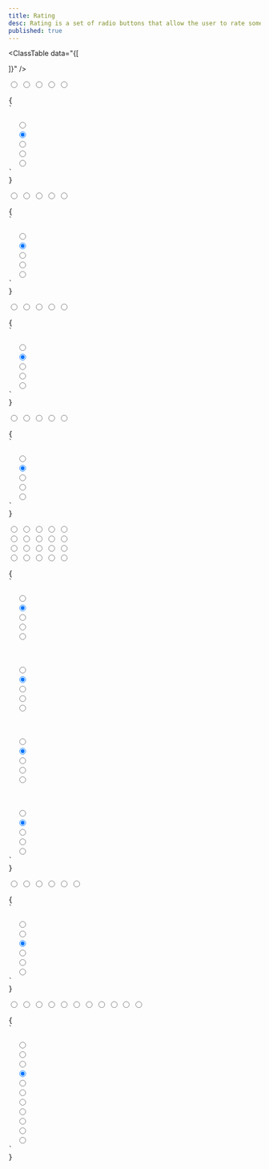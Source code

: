 ```yaml
---
title: Rating
desc: Rating is a set of radio buttons that allow the user to rate something.
published: true
---
```


<script>
  import Component from "@components/Component.svelte"
  import ClassTable from "@components/ClassTable.svelte"
</script>

<ClassTable
data="{[

]}"
/>

<Component title="Rating">
<div class="rating">
  <input type="radio" name="rating-1" class="mask mask-star">
  <input type="radio" name="rating-1" checked="checked" class="mask mask-star">
  <input type="radio" name="rating-1" class="mask mask-star">
  <input type="radio" name="rating-1" class="mask mask-star">
  <input type="radio" name="rating-1" class="mask mask-star">
</div>
<pre slot="html">{
`<div class="rating">
  <input type="radio" name="rating-1" class="mask mask-star">
  <input type="radio" name="rating-1" checked="checked" class="mask mask-star">
  <input type="radio" name="rating-1" class="mask mask-star">
  <input type="radio" name="rating-1" class="mask mask-star">
  <input type="radio" name="rating-1" class="mask mask-star">
</div>`
}</pre>
</Component>

<Component title="mask-star-2 with warning color">
<div class="rating">
  <input type="radio" name="rating-2" class="mask mask-star-2 bg-warning">
  <input type="radio" name="rating-2" checked="checked" class="mask mask-star-2 bg-warning">
  <input type="radio" name="rating-2" class="mask mask-star-2 bg-warning">
  <input type="radio" name="rating-2" class="mask mask-star-2 bg-warning">
  <input type="radio" name="rating-2" class="mask mask-star-2 bg-warning">
</div>
<pre slot="html">{
`<div class="rating">
  <input type="radio" name="rating-2" class="mask mask-star-2 bg-warning">
  <input type="radio" name="rating-2" checked="checked" class="mask mask-star-2 bg-warning">
  <input type="radio" name="rating-2" class="mask mask-star-2 bg-warning">
  <input type="radio" name="rating-2" class="mask mask-star-2 bg-warning">
  <input type="radio" name="rating-2" class="mask mask-star-2 bg-warning">
</div>`
}</pre>
</Component>

<Component title="mask-heart with multiple colors">
<div class="gap-1 rating">
  <input type="radio" name="rating-3" class="mask mask-heart bg-red-400">
  <input type="radio" name="rating-3" checked="checked" class="mask mask-heart bg-orange-400">
  <input type="radio" name="rating-3" class="mask mask-heart bg-yellow-400">
  <input type="radio" name="rating-3" class="mask mask-heart bg-lime-400">
  <input type="radio" name="rating-3" class="mask mask-heart bg-green-400">
</div>
<pre slot="html">{
`<div class="gap-1 rating">
  <input type="radio" name="rating-3" class="mask mask-heart bg-red-400">
  <input type="radio" name="rating-3" checked="checked" class="mask mask-heart bg-orange-400">
  <input type="radio" name="rating-3" class="mask mask-heart bg-yellow-400">
  <input type="radio" name="rating-3" class="mask mask-heart bg-lime-400">
  <input type="radio" name="rating-3" class="mask mask-heart bg-green-400">
</div>`
}</pre>
</Component>

<Component title="mask-star-2 with green-500 color">
<div class="rating">
  <input type="radio" name="rating-4" class="bg-green-500 mask mask-star-2">
  <input type="radio" name="rating-4" checked="checked" class="bg-green-500 mask mask-star-2">
  <input type="radio" name="rating-4" class="bg-green-500 mask mask-star-2">
  <input type="radio" name="rating-4" class="bg-green-500 mask mask-star-2">
  <input type="radio" name="rating-4" class="bg-green-500 mask mask-star-2">
</div>
<pre slot="html">{
`<div class="rating">
  <input type="radio" name="rating-4" class="bg-green-500 mask mask-star-2">
  <input type="radio" name="rating-4" checked="checked" class="bg-green-500 mask mask-star-2">
  <input type="radio" name="rating-4" class="bg-green-500 mask mask-star-2">
  <input type="radio" name="rating-4" class="bg-green-500 mask mask-star-2">
  <input type="radio" name="rating-4" class="bg-green-500 mask mask-star-2">
</div>`
}</pre>
</Component>

<Component title="Sizes">
<div class="flex flex-col gap-2 items-center">
  <div class="rating rating-xs">
    <input type="radio" name="rating-5" class="mask mask-star-2 bg-warning">
    <input type="radio" name="rating-5" checked="checked" class="mask mask-star-2 bg-warning">
    <input type="radio" name="rating-5" class="mask mask-star-2 bg-warning">
    <input type="radio" name="rating-5" class="mask mask-star-2 bg-warning">
    <input type="radio" name="rating-5" class="mask mask-star-2 bg-warning">
  </div>
  <div class="rating rating-sm">
    <input type="radio" name="rating-6" class="mask mask-star-2 bg-warning">
    <input type="radio" name="rating-6" checked="checked" class="mask mask-star-2 bg-warning">
    <input type="radio" name="rating-6" class="mask mask-star-2 bg-warning">
    <input type="radio" name="rating-6" class="mask mask-star-2 bg-warning">
    <input type="radio" name="rating-6" class="mask mask-star-2 bg-warning">
  </div>
  <div class="rating rating-md">
    <input type="radio" name="rating-7" class="mask mask-star-2 bg-warning">
    <input type="radio" name="rating-7" checked="checked" class="mask mask-star-2 bg-warning">
    <input type="radio" name="rating-7" class="mask mask-star-2 bg-warning">
    <input type="radio" name="rating-7" class="mask mask-star-2 bg-warning">
    <input type="radio" name="rating-7" class="mask mask-star-2 bg-warning">
  </div>
  <div class="rating rating-lg">
    <input type="radio" name="rating-8" class="mask mask-star-2 bg-warning">
    <input type="radio" name="rating-8" checked="checked" class="mask mask-star-2 bg-warning">
    <input type="radio" name="rating-8" class="mask mask-star-2 bg-warning">
    <input type="radio" name="rating-8" class="mask mask-star-2 bg-warning">
    <input type="radio" name="rating-8" class="mask mask-star-2 bg-warning">
  </div>
</div>
<pre slot="html">{
`<!-- xs -->
<div class="rating rating-xs">
  <input type="radio" name="rating-5" class="mask mask-star-2 bg-warning">
  <input type="radio" name="rating-5" checked="checked" class="mask mask-star-2 bg-warning">
  <input type="radio" name="rating-5" class="mask mask-star-2 bg-warning">
  <input type="radio" name="rating-5" class="mask mask-star-2 bg-warning">
  <input type="radio" name="rating-5" class="mask mask-star-2 bg-warning">
</div>
<!-- sm -->
<div class="rating rating-sm">
  <input type="radio" name="rating-6" class="mask mask-star-2 bg-warning">
  <input type="radio" name="rating-6" checked="checked" class="mask mask-star-2 bg-warning">
  <input type="radio" name="rating-6" class="mask mask-star-2 bg-warning">
  <input type="radio" name="rating-6" class="mask mask-star-2 bg-warning">
  <input type="radio" name="rating-6" class="mask mask-star-2 bg-warning">
</div>
<!-- md -->
<div class="rating rating-md">
  <input type="radio" name="rating-7" class="mask mask-star-2 bg-warning">
  <input type="radio" name="rating-7" checked="checked" class="mask mask-star-2 bg-warning">
  <input type="radio" name="rating-7" class="mask mask-star-2 bg-warning">
  <input type="radio" name="rating-7" class="mask mask-star-2 bg-warning">
  <input type="radio" name="rating-7" class="mask mask-star-2 bg-warning">
</div>
<!-- lg -->
<div class="rating rating-lg">
  <input type="radio" name="rating-8" class="mask mask-star-2 bg-warning">
  <input type="radio" name="rating-8" checked="checked" class="mask mask-star-2 bg-warning">
  <input type="radio" name="rating-8" class="mask mask-star-2 bg-warning">
  <input type="radio" name="rating-8" class="mask mask-star-2 bg-warning">
  <input type="radio" name="rating-8" class="mask mask-star-2 bg-warning">
</div>`
}</pre>
</Component>

<Component title="with `rating-hidden`" desc="`rating-hidden` is a hidden radio at the start to allow uses remove their rating.">
<div class="rating rating-lg">
  <input type="radio" name="rating-9" class="rating-hidden">
  <input type="radio" name="rating-9" class="mask mask-star-2">
  <input type="radio" name="rating-9" checked="checked" class="mask mask-star-2">
  <input type="radio" name="rating-9" class="mask mask-star-2">
  <input type="radio" name="rating-9" class="mask mask-star-2">
  <input type="radio" name="rating-9" class="mask mask-star-2">
</div>
<pre slot="html">{
`<div class="rating rating-lg">
  <input type="radio" name="rating-9" class="rating-hidden">
  <input type="radio" name="rating-9" class="mask mask-star-2">
  <input type="radio" name="rating-9" checked="checked" class="mask mask-star-2">
  <input type="radio" name="rating-9" class="mask mask-star-2">
  <input type="radio" name="rating-9" class="mask mask-star-2">
  <input type="radio" name="rating-9" class="mask mask-star-2">
</div>`
}</pre>
</Component>

<Component title="half stars">
<div class="rating rating-lg rating-half">
  <input type="radio" name="rating-10" class="rating-hidden">
  <input type="radio" name="rating-10" class="bg-green-500 mask mask-star-2 mask-half-1">
  <input type="radio" name="rating-10" class="bg-green-500 mask mask-star-2 mask-half-2">
  <input type="radio" name="rating-10" class="bg-green-500 mask mask-star-2 mask-half-1" checked="checked">
  <input type="radio" name="rating-10" class="bg-green-500 mask mask-star-2 mask-half-2">
  <input type="radio" name="rating-10" class="bg-green-500 mask mask-star-2 mask-half-1">
  <input type="radio" name="rating-10" class="bg-green-500 mask mask-star-2 mask-half-2">
  <input type="radio" name="rating-10" class="bg-green-500 mask mask-star-2 mask-half-1">
  <input type="radio" name="rating-10" class="bg-green-500 mask mask-star-2 mask-half-2">
  <input type="radio" name="rating-10" class="bg-green-500 mask mask-star-2 mask-half-1">
  <input type="radio" name="rating-10" class="bg-green-500 mask mask-star-2 mask-half-2">
</div>
<pre slot="html">{
`<div class="rating rating-lg rating-half">
  <input type="radio" name="rating-10" class="rating-hidden">
  <input type="radio" name="rating-10" class="bg-green-500 mask mask-star-2 mask-half-1">
  <input type="radio" name="rating-10" class="bg-green-500 mask mask-star-2 mask-half-2">
  <input type="radio" name="rating-10" class="bg-green-500 mask mask-star-2 mask-half-1" checked="checked">
  <input type="radio" name="rating-10" class="bg-green-500 mask mask-star-2 mask-half-2">
  <input type="radio" name="rating-10" class="bg-green-500 mask mask-star-2 mask-half-1">
  <input type="radio" name="rating-10" class="bg-green-500 mask mask-star-2 mask-half-2">
  <input type="radio" name="rating-10" class="bg-green-500 mask mask-star-2 mask-half-1">
  <input type="radio" name="rating-10" class="bg-green-500 mask mask-star-2 mask-half-2">
  <input type="radio" name="rating-10" class="bg-green-500 mask mask-star-2 mask-half-1">
  <input type="radio" name="rating-10" class="bg-green-500 mask mask-star-2 mask-half-2">
</div>`
}</pre>
</Component>
